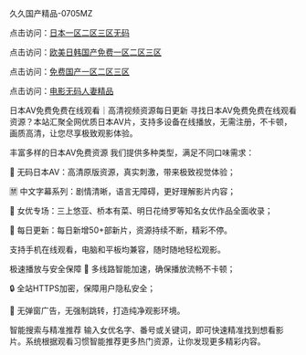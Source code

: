 
久久国产精品-0705MZ


点击访问：<a href="https://gfd-5xg.pages.dev/">日本一区二区三区无码</a>

点击访问：<a href="hhttps://tfda.pages.dev/">欧美日韩国产免费一区二区三区</a>

点击访问：<a href="https://bsdf-5f5.pages.dev/">免费国产一区二区三区</a>

点击访问：<a href="https://fdhf-454.pages.dev">电影无码人妻精品</a>



日本AV免费免费在线观看｜高清视频资源每日更新
寻找日本AV免费免费在线观看资源？本站汇聚全网优质日本AV片，支持多设备在线播放，无需注册，不卡顿，画质高清，让您尽享极致观影体验。

丰富多样的日本AV免费资源
我们提供多种类型，满足不同口味需求：

🔞 无码日本AV：高清原版资源，真实刺激，带来极致视觉体验；

🈲 中文字幕系列：剧情清晰，语言无障碍，更好理解影片内容；

🌟 女优专场：三上悠亚、桥本有菜、明日花绮罗等知名女优作品全面收录；

📅 每日更新：每日新增50+部新片，资源持续不断，精彩不停。

支持手机在线观看，电脑和平板均兼容，随时随地轻松观影。

极速播放与安全保障
🚀 多线路智能加速，确保播放流畅不卡顿；

🔒 全站HTTPS加密，保障用户隐私安全；

🚫 无弹窗广告，无强制跳转，打造纯净观影环境。

智能搜索与精准推荐
输入女优名字、番号或关键词，即可快速精准找到想看影片。系统根据观看习惯智能推荐更多热门资源，让你发现更多精彩内容。



















<span style="display:none;">[Canonical link](  ）</span>
